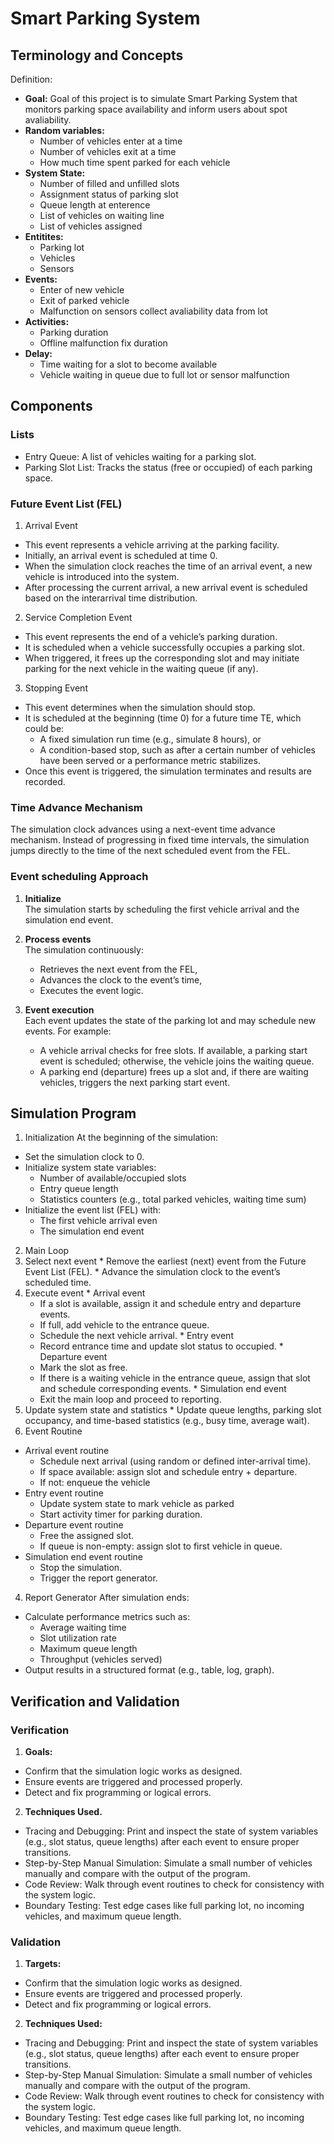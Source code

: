 # Smart Parking System
## Terminology and Concepts
Definition: 

* **Goal:** 
  Goal of this project is to simulate Smart Parking System that monitors parking space availability and inform users about spot avaliability.
* **Random variables:**
  * Number of vehicles enter at a time
  * Number of vehicles exit at a time
  * How much time spent parked for each vehicle
* **System State:** 
  * Number of filled and unfilled slots
  * Assignment status of parking slot
  * Queue length at enterence
  * List of vehicles on waiting line
  * List of vehicles assigned
* **Entitites:** 
  * Parking lot
  * Vehicles
  * Sensors
* **Events:**
  * Enter of new vehicle
  * Exit of parked vehicle 
  * Malfunction on sensors collect avaliability data from lot
* **Activities:**
  * Parking duration
  * Offline malfunction fix duration
* **Delay:**
  * Time waiting for a slot to become available
  * Vehicle waiting in queue due to full lot or sensor malfunction
## Components
### Lists 
  * Entry Queue: A list of vehicles waiting for a parking slot.
  * Parking Slot List: Tracks the status (free or occupied) of each parking space. 
### Future Event List (FEL)
  1. Arrival Event
  * This event represents a vehicle arriving at the parking facility.
  * Initially, an arrival event is scheduled at time 0.
  * When the simulation clock reaches the time of an arrival event, a new vehicle is introduced into the system.
  * After processing the current arrival, a new arrival event is scheduled based on the interarrival time distribution.

  2. Service Completion Event
  * This event represents the end of a vehicle’s parking duration.
  * It is scheduled when a vehicle successfully occupies a parking slot.
  * When triggered, it frees up the corresponding slot and may initiate parking for the next vehicle in the waiting queue (if any).

  3. Stopping Event
  * This event determines when the simulation should stop.
  * It is scheduled at the beginning (time 0) for a future time TE, which could be:
    * A fixed simulation run time (e.g., simulate 8 hours), or
    * A condition-based stop, such as after a certain number of vehicles have been served or a performance metric stabilizes.
  * Once this event is triggered, the simulation terminates and results are recorded.
### Time Advance Mechanism
The simulation clock advances using a next-event time advance mechanism.
Instead of progressing in fixed time intervals, the simulation jumps directly to the time of the next scheduled event from the FEL.
### Event scheduling Approach
1. **Initialize**  
   The simulation starts by scheduling the first vehicle arrival and the simulation end event.

2. **Process events**  
   The simulation continuously:  
   * Retrieves the next event from the FEL,  
   * Advances the clock to the event’s time,  
   * Executes the event logic.

3. **Event execution**  
   Each event updates the state of the parking lot and may schedule new events. For example:  
   * A vehicle arrival checks for free slots. If available, a parking start event is scheduled; otherwise, the vehicle joins the waiting queue.  
   * A parking end (departure) frees up a slot and, if there are waiting vehicles, triggers the next parking start event.
## Simulation Program
1. Initialization
At the beginning of the simulation:
* Set the simulation clock to 0.
* Initialize system state variables:
  * Number of available/occupied slots
  * Entry queue length
  * Statistics counters (e.g., total parked vehicles, waiting time sum)
* Initialize the event list (FEL) with:
  * The first vehicle arrival even
  * The simulation end event
2. Main Loop
  1. Select next event
    * Remove the earliest (next) event from the Future Event List (FEL).
    * Advance the simulation clock to the event’s scheduled time.
  2. Execute event
    * Arrival event
      * If a slot is available, assign it and schedule entry and departure events.
      * If full, add vehicle to the entrance queue.
      * Schedule the next vehicle arrival.
    * Entry event
      * Record entrance time and update slot status to occupied.
    * Departure event
      * Mark the slot as free.
      * If there is a waiting vehicle in the entrance queue, assign that slot and schedule corresponding events.
    * Simulation end event
      * Exit the main loop and proceed to reporting.
  3. Update system state and statistics
    * Update queue lengths, parking slot occupancy, and time-based statistics (e.g., busy time, average wait).
3. Event Routine
  * Arrival event routine 
    * Schedule next arrival (using random or defined inter-arrival time).
    * If space available: assign slot and schedule entry + departure.
    * If not: enqueue the vehicle
  * Entry event routine
    * Update system state to mark vehicle as parked
    * Start activity timer for parking duration.
  * Departure event routine 
    * Free the assigned slot.
    * If queue is non-empty: assign slot to first vehicle in queue.
  * Simulation end event routine 
    * Stop the simulation.
    * Trigger the report generator.
4. Report Generator
After simulation ends:
* Calculate performance metrics such as:
  * Average waiting time
  * Slot utilization rate
  * Maximum queue length
  * Throughput (vehicles served)
* Output results in a structured format (e.g., table, log, graph).
## Verification and Validation
### Verification
1. **Goals:**
  - Confirm that the simulation logic works as designed.
  - Ensure events are triggered and processed properly.
  - Detect and fix programming or logical errors.
2. **Techniques Used.**
  - Tracing and Debugging: Print and inspect the state of system variables (e.g., slot status, queue lengths) after each event to ensure proper transitions.
  - Step-by-Step Manual Simulation: Simulate a small number of vehicles manually and compare with the output of the program.
  - Code Review: Walk through event routines to check for consistency with the system logic.
  - Boundary Testing: Test edge cases like full parking lot, no incoming vehicles, and maximum queue length.
### Validation
1. **Targets:**
  - Confirm that the simulation logic works as designed.
  - Ensure events are triggered and processed properly.
  - Detect and fix programming or logical errors.
2. **Techniques Used:**
  - Tracing and Debugging: Print and inspect the state of system variables (e.g., slot status, queue lengths) after each event to ensure proper transitions.
  - Step-by-Step Manual Simulation: Simulate a small number of vehicles manually and compare with the output of the program.
  - Code Review: Walk through event routines to check for consistency with the system logic.
  - Boundary Testing: Test edge cases like full parking lot, no incoming vehicles, and maximum queue length.